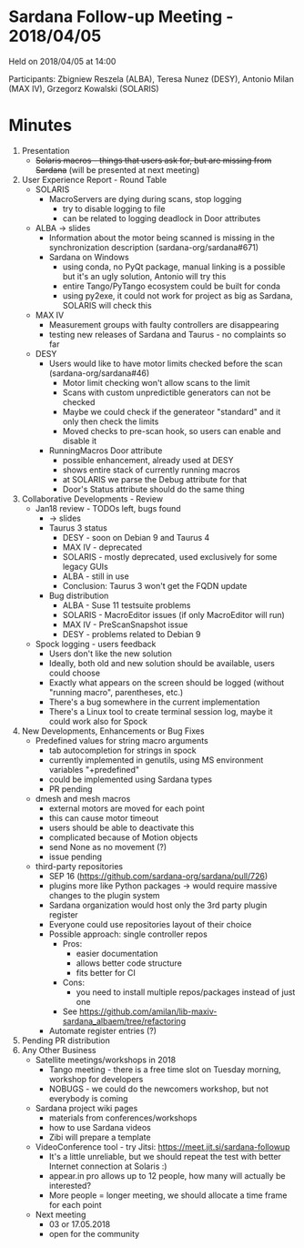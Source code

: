 # Sardana Follow-up Meeting - 2018/04/05

Held on 2018/04/05 at 14:00

Participants: Zbigniew Reszela (ALBA), Teresa Nunez (DESY), Antonio Milan (MAX IV), Grzegorz Kowalski (SOLARIS)

# Minutes
1. Presentation
	* ~~Solaris macros - things that users ask for, but are missing from Sardana~~ (will be presented at next meeting)
2. User Experience Report - Round Table
	* SOLARIS
		* MacroServers are dying during scans, stop logging
			* try to disable logging to file
			* can be related to logging deadlock in Door attributes
	* ALBA -> slides
		* Information about the motor being scanned is missing in the synchronization description (sardana-org/sardana#671)
		* Sardana on Windows
			* using conda, no PyQt package, manual linking is a possible but it's an ugly solution, Antonio will try this
			* entire Tango/PyTango ecosystem could be built for conda
			* using py2exe, it could not work for project as big as Sardana, SOLARIS will check this
	* MAX IV
		* Measurement groups with faulty controllers are disappearing
		* testing new releases of Sardana and Taurus - no complaints so far
	* DESY
		* Users would like to have motor limits checked before the scan (sardana-org/sardana#46)
			* Motor limit checking won't allow scans to the limit
			* Scans with custom unpredictible generators can not be checked
			* Maybe we could check if the generateor "standard" and it only then check the limits
			* Moved checks to pre-scan hook, so users can enable and disable it
		* RunningMacros Door attribute
			* possible enhancement, already used at DESY
			* shows entire stack of currently running macros
			* at SOLARIS we parse the Debug attribute for that
			* Door's Status attribute should do the same thing
3. Collaborative Developments - Review
	* Jan18 review - TODOs left, bugs found
		* -> slides
		* Taurus 3 status
			* DESY - soon on Debian 9 and Taurus 4
			* MAX IV - deprecated
			* SOLARIS - mostly deprecated, used exclusively for some legacy GUIs
			* ALBA - still in use
			* Conclusion: Taurus 3 won't get the FQDN update
		* Bug distribution
			* ALBA - Suse 11 testsuite problems
			* SOLARIS - MacroEditor issues (if only MacroEditor will run)
			* MAX IV - PreScanSnapshot issue
			* DESY - problems related to Debian 9
	* Spock logging - users feedback
		* Users don't like the new solution
		* Ideally, both old and new solution should be available, users could choose
		* Exactly what appears on the screen should be logged (without "running macro", parentheses, etc.)
		* There's a bug somewhere in the current implementation
		* There's a Linux tool to create terminal session log, maybe it could work also for Spock
4. New Developments, Enhancements or Bug Fixes
	* Predefined values for string macro arguments
		* tab autocompletion for strings in spock
		* currently implemented in genutils, using MS environment variables "<macro name>+predefined"
		* could be implemented using Sardana types
		* PR pending
	* dmesh and mesh macros
		* external motors are moved for each point
		* this can cause motor timeout
		* users should be able to deactivate this
		* complicated because of Motion objects
		* send None as no movement (?)
		* issue pending
	* third-party repositories
		* SEP 16 (https://github.com/sardana-org/sardana/pull/726)
		* plugins more like Python packages -> would require massive changes to the plugin system
		* Sardana organization would host only the 3rd party plugin register
		* Everyone could use repositories layout of their choice
		* Possible approach: single controller repos
			* Pros:
				* easier documentation
				* allows better code structure
				* fits better for CI
			* Cons:
				* you need to install multiple repos/packages instead of just one
			* See https://github.com/amilan/lib-maxiv-sardana_albaem/tree/refactoring
		* Automate register entries (?)
5. Pending PR distribution
6. Any Other Business
	* Satellite meetings/workshops in 2018
		* Tango meeting - there is a free time slot on Tuesday morning, workshop for developers
		* NOBUGS - we could do the newcomers workshop, but not everybody is coming
	* Sardana project wiki pages
		* materials from conferences/workshops
		* how to use Sardana videos
		* Zibi will prepare a template
	* VideoConference tool - try Jitsi: https://meet.jit.si/sardana-followup
		* It's a little unreliable, but we should repeat the test with better Internet connection at Solaris :)
		* appear.in pro allows up to 12 people, how many will actually be interested?
		* More people = longer meeting, we should allocate a time frame for each point
	* Next meeting
		* 03 or 17.05.2018
		* open for the community
